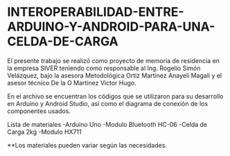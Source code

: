 # INTEROPERABILIDAD-ENTRE-ARDUINO-Y-ANDROID-PARA-UNA-CELDA-DE-CARGA

El presente trabajo se realizó como proyecto de memoria de residencia en la empresa SIVER 
teniendo como responsable al Ing. Rogelio Simón Velázquez, bajo la asesora Metodológica 
Ortiz Martinez Anayeli Magali y el asesor técnico De la O Martinez Victor Hugo.

En el archivo se encuentran los códigos que se utilizaron para su desarrollo en Arduino 
y Android Studio, así como el diagrama de conexión de los componentes usados.

Lista de materiales
  -Arduino Uno
  -Modulo Bluetooth HC-06
  -Celda de Carga 2kg 
  -Modulo HX711
  
**Los materiales pueden variar según las necesidades.
